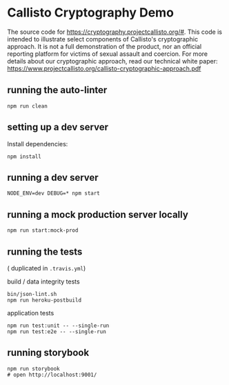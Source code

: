 # Callisto Cryptography Demo

The source code for <https://cryptography.projectcallisto.org/#>. This code is intended to illustrate select components of Callisto's cryptographic approach. It is not a full demonstration of the product, nor an official reporting platform for victims of sexual assault and coercion. For more details about our cryptographic approach, read our technical white paper: https://www.projectcallisto.org/callisto-cryptographic-approach.pdf

## running the auto-linter

```
npm run clean
```

## setting up a dev server

Install dependencies:

```
npm install
```

## running a dev server

```
NODE_ENV=dev DEBUG=* npm start
```

## running a mock production server locally

```
npm run start:mock-prod
```

## running the tests

( duplicated in `.travis.yml`)

build / data integrity tests

```
bin/json-lint.sh
npm run heroku-postbuild
```

application tests

```
npm run test:unit -- --single-run
npm run test:e2e -- --single-run
```

## running storybook

```
npm run storybook
# open http://localhost:9001/
```
